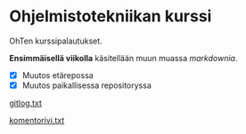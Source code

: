 # Ohjelmistotekniikan kurssi
OhTen kurssipalautukset.

**Ensimmäisellä viikolla** käsitellään muun muassa _markdownia_.
- [x] Muutos etärepossa
- [x] Muutos paikallisessa repositoryssa

[gitlog.txt](https://github.com/vikketii/ot-harjoitustyo/blob/master/laskarit/viikko1/gitlog.txt)

[komentorivi.txt](https://github.com/vikketii/ot-harjoitustyo/blob/master/laskarit/viikko1/komentorivi.txt)
